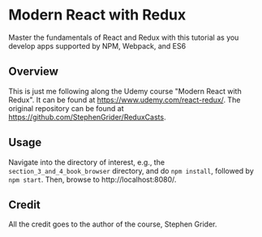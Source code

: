 # Modern React with Redux
Master the fundamentals of React and Redux with this tutorial as you develop apps supported by NPM, Webpack, and ES6

## Overview
This is just me following along the Udemy course "Modern React with Redux". It can be found at https://www.udemy.com/react-redux/. The original repository can be found at https://github.com/StephenGrider/ReduxCasts.

## Usage
Navigate into the directory of interest, e.g., the `section_3_and_4_book_browser` directory, and do `npm install`, followed by `npm start`. Then, browse to http://localhost:8080/.

## Credit
All the credit goes to the author of the course, Stephen Grider.

